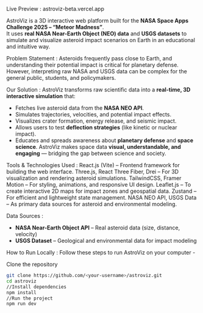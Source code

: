 Live Preview : astroviz-beta.vercel.app

AstroViz is a 3D interactive web platform built for the **NASA Space Apps Challenge 2025 – “Meteor Madness”**.  
It uses **real NASA Near-Earth Object (NEO) data** and **USGS datasets** to simulate and visualize asteroid impact scenarios on Earth in an educational and intuitive way.


Problem Statement :
Asteroids frequently pass close to Earth, and understanding their potential impact is critical for planetary defense.  
However, interpreting raw NASA and USGS data can be complex for the general public, students, and policymakers.


Our Solution :
AstroViz transforms raw scientific data into a **real-time, 3D interactive simulation** that:
- Fetches live asteroid data from the **NASA NEO API**.  
- Simulates trajectories, velocities, and potential impact effects.  
- Visualizes crater formation, energy release, and seismic impact.  
- Allows users to test **deflection strategies** (like kinetic or nuclear impact).  
- Educates and spreads awareness about **planetary defense** and **space science**.
AstroViz makes space data **visual, understandable, and engaging** — bridging the gap between science and society.

Tools & Technologies Used :
React.js (Vite) – Frontend framework for building the web interface.
Three.js, React Three Fiber, Drei – For 3D visualization and rendering asteroid simulations.
TailwindCSS, Framer Motion – For styling, animations, and responsive UI design.
Leaflet.js – To create interactive 2D maps for impact zones and geospatial data.
Zustand – For efficient and lightweight state management.
NASA NEO API, USGS Data – As primary data sources for asteroid and environmental modeling.

Data Sources :
- **NASA Near-Earth Object API** – Real asteroid data (size, distance, velocity)  
- **USGS Dataset** – Geological and environmental data for impact modeling  

How to Run Locally :
Follow these steps to run AstroViz on your computer -

Clone the repository
```bash
git clone https://github.com/<your-username>/astroviz.git
cd astroviz
//Install dependencies
npm install
//Run the project
npm run dev


